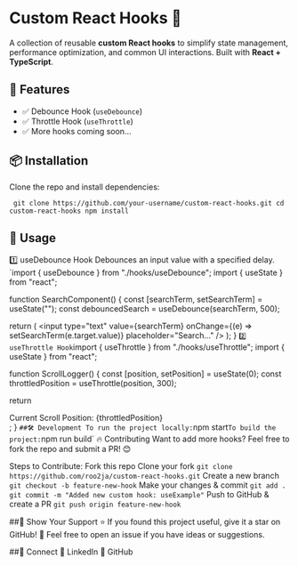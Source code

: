 # Custom React Hooks 🚀

A collection of reusable **custom React hooks** to simplify state management, performance optimization, and common UI interactions. Built with **React + TypeScript**.

## 📌 Features
- ✅ Debounce Hook (`useDebounce`)  
- ✅ Throttle Hook (`useThrottle`)  
- ✅ More hooks coming soon...

## 📦 Installation
Clone the repo and install dependencies:

`
git clone https://github.com/your-username/custom-react-hooks.git
cd custom-react-hooks
npm install`

## 🚀 Usage
1️⃣ useDebounce Hook
Debounces an input value with a specified delay.
`import { useDebounce } from "./hooks/useDebounce";
import { useState } from "react";

function SearchComponent() {
  const [searchTerm, setSearchTerm] = useState("");
  const debouncedSearch = useDebounce(searchTerm, 500);

  return (
    <input
      type="text"
      value={searchTerm}
      onChange={(e) => setSearchTerm(e.target.value)}
      placeholder="Search..."
    />
  );
}
`
2️⃣ useThrottle Hook
`import { useThrottle } from "./hooks/useThrottle";
import { useState } from "react";

function ScrollLogger() {
  const [position, setPosition] = useState(0);
  const throttledPosition = useThrottle(position, 300);

  return <div>Current Scroll Position: {throttledPosition}</div>;
}
`
##🛠️ Development
To run the project locally:
`npm start`
To build the project:
`npm run build`
🔥 Contributing
Want to add more hooks? Feel free to fork the repo and submit a PR! 😊

Steps to Contribute:
Fork this repo
Clone your fork
`git clone https://github.com/roo2ja/custom-react-hooks.git`
Create a new branch
`git checkout -b feature-new-hook`
Make your changes & commit
`git add .
git commit -m "Added new custom hook: useExample"`
Push to GitHub & create a PR
`git push origin feature-new-hook`

##🌟 Show Your Support
⭐ If you found this project useful, give it a star on GitHub!
💬 Feel free to open an issue if you have ideas or suggestions.

##📩 Connect
💼 LinkedIn
🐙 GitHub
